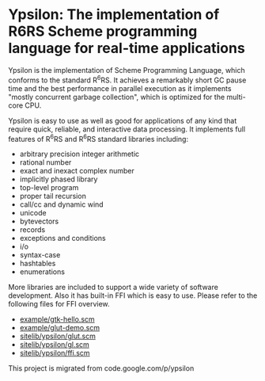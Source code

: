 # Ypsilon: The implementation of R6RS Scheme programming language for real-time applications #

Ypsilon is the implementation of Scheme Programming Language, which conforms to the standard R<sup>6</sup>RS. It achieves a remarkably short GC pause time and the best performance in parallel execution as it implements "mostly concurrent garbage collection", which is optimized for the multi-core CPU.

Ypsilon is easy to use as well as good for applications of any kind that require quick, reliable, and interactive data processing. It implements full features of R<sup>6</sup>RS and R<sup>6</sup>RS standard libraries including:
  * arbitrary precision integer arithmetic
  * rational number
  * exact and inexact complex number
  * implicitly phased library
  * top-level program
  * proper tail recursion
  * call/cc and dynamic wind
  * unicode
  * bytevectors
  * records
  * exceptions and conditions
  * i/o
  * syntax-case
  * hashtables
  * enumerations

More libraries are included to support a wide variety of software development. Also it has built-in FFI which is easy to use. Please refer to the following files for FFI overview.
  * [example/gtk-hello.scm](https://github.com/fujita-y/ypsilon/blob/master/example/gtk-hello.scm)
  * [example/glut-demo.scm](https://github.com/fujita-y/ypsilon/blob/master/example/glut-demo.scm)
  * [sitelib/ypsilon/glut.scm](https://github.com/fujita-y/ypsilon/blob/master/sitelib/ypsilon/glut.scm)
  * [sitelib/ypsilon/gl.scm](https://github.com/fujita-y/ypsilon/blob/master/sitelib/ypsilon/gl.scm)
  * [sitelib/ypsilon/ffi.scm](https://github.com/fujita-y/ypsilon/blob/master/sitelib/ypsilon/ffi.scm)
  
This project is migrated from code.google.com/p/ypsilon

